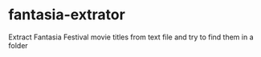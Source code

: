 # fantasia-extrator
Extract Fantasia Festival movie titles from text file and try to find them in a folder
